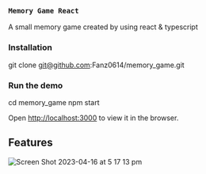 ### `Memory Game React`
A small memory game created by using react & typescript

### Installation
git clone git@github.com:Fanz0614/memory_game.git

### Run the demo
cd memory_game
npm start

Open [http://localhost:3000](http://localhost:3000) to view it in the browser.

## Features


![Screen Shot 2023-04-16 at 5 17 13 pm](https://user-images.githubusercontent.com/52270007/232279919-60aa62ec-e315-4e10-b95f-1e5580a05fb4.png)
